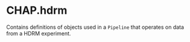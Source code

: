 # CHAP.hdrm
Contains definitions of objects used in a `Pipeline` that operates on data from a HDRM experiment.
